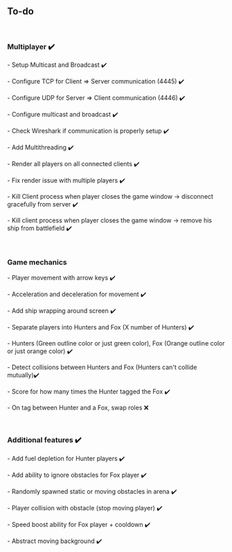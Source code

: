 <h2>To-do</h2>
<br>
<h3>Multiplayer ✔️</h3>
<p>- Setup Multicast and Broadcast ✔️</p>
<p>- Configure TCP for Client => Server communication (4445) ✔️</p>
<p>- Configure UDP for Server => Client communication (4446) ✔️</p>
<p>- Configure multicast and broadcast ✔️</p>
<p>- Check Wireshark if communication is properly setup ✔️</p>
<p>- Add Multithreading ✔️</p>
<p>- Render all players on all connected clients ✔️</p>
<p>- Fix render issue with multiple players ✔️</p>
<p>- Kill Client process when player closes the game window -> disconnect gracefully from server ✔️</p>
<p>- Kill client process when player closes the game window -> remove his ship from battlefield  ✔️</p>
<br>
<h3>Game mechanics</h3>
<p>- Player movement with arrow keys ✔️</p>
<p>- Acceleration and deceleration for movement ✔️</p>
<p>- Add ship wrapping around screen ✔️</p>
<p>- Separate players into Hunters and Fox (X number of Hunters) ✔️</p>
<p>- Hunters (Green outline color or just green color), Fox (Orange outline color or just orange color) ✔️</p>
<p>- Detect collisions between Hunters and Fox (Hunters can't collide mutually)✔️</p>
<p>- Score for how many times the Hunter tagged the Fox ✔️</p>
<p>- On tag between Hunter and a Fox, swap roles ❌</p>
<br>
<h3>Additional features ✔️</h3>
<p>- Add fuel depletion for Hunter players ✔️</p>
<p>- Add ability to ignore obstacles for Fox player ✔️</p>
<p>- Randomly spawned static or moving obstacles in arena ✔️</p>
<p>- Player collision with obstacle (stop moving player) ✔️</p>
<p>- Speed boost ability for Fox player + cooldown ✔️</p>
<p>- Abstract moving background ✔️</p>

